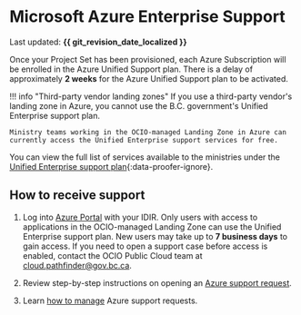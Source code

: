 # Microsoft Azure Enterprise Support

Last updated: **{{ git_revision_date_localized }}**

Once your Project Set has been provisioned, each Azure Subscription will be enrolled in the Azure Unified Support plan. There is a delay of approximately **2 weeks** for the Azure Unified Support plan to be activated.

!!! info "Third-party vendor landing zones"
    If you use a third-party vendor's landing zone in Azure, you cannot use the B.C. government's Unified Enterprise support plan.

    Ministry teams working in the OCIO-managed Landing Zone in Azure can currently access the Unified Enterprise support services for free. 

You can view the full list of services available to the ministries under the [Unified Enterprise support plan](https://www.microsoft.com/en-IN/microsoft-unified/plan-details){:data-proofer-ignore}.

## How to receive support

1. Log into [Azure Portal](https://portal.azure.com) with your IDIR. Only users with access to applications in the OCIO-managed Landing Zone can use the Unified Enterprise support plan. New users may take up to **7 business days** to gain access. If you need to open a support case before access is enabled, contact the OCIO Public Cloud team at <cloud.pathfinder@gov.bc.ca>.

2. Review step-by-step instructions on opening an [Azure support request](https://learn.microsoft.com/en-us/azure/azure-portal/supportability/how-to-create-azure-support-request).

3. Learn [how to manage](https://learn.microsoft.com/en-us/azure/azure-portal/supportability/how-to-manage-azure-support-request) Azure support requests.
